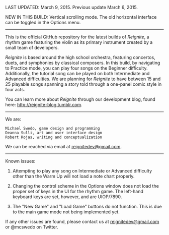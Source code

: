 LAST UPDATED: March 9, 2015. Previous update March 6, 2015.

NEW IN THIS BUILD:
Vertical scrolling mode. The old horizontal interface can be toggled in the Options menu.

-----

This is the official GitHub repository for the latest builds of _Reignite_, a rhythm game featuring the violin as its primary instrument created by a small team of developers. 

_Reignite_ is based around the high school orchestra, featuring concertos, duets, and symphonies by classical composers. In this build, by navigating to Practice mode, you can play four songs on the Beginner difficulty. Additionally, the tutorial song can be played on both Intermediate and Advanced difficulties. We are planning for _Reignite_ to have between 15 and 25 playable songs spanning a story told through a one-panel comic style in four acts.

You can learn more about _Reignite_ through our development blog, found here: http://reignite-blog.tumblr.com.

-----

We are:

```
Michael Swedo, game design and programming
Deanna Sulli, art and user interface design
Robert Rojas, writing and conceptualization
```

We can be reached via email at reignitedev@gmail.com.

-----

Known issues:

1. Attempting to play any song on Intermediate or Advanced difficulty other than the Warm Up will not load a note chart properly.
    
2. Changing the control scheme in the Options window does not load the proper set of keys in the UI for the rhythm game. The left-hand keyboard keys are set, however, and are UIOP/7890.
    
3. The "New Game" and "Load Game" buttons do not function. This is due to the main game mode not being implemented yet.

If any other issues are found, please contact us at reignitedev@gmail.com or @mcswedo on Twitter.